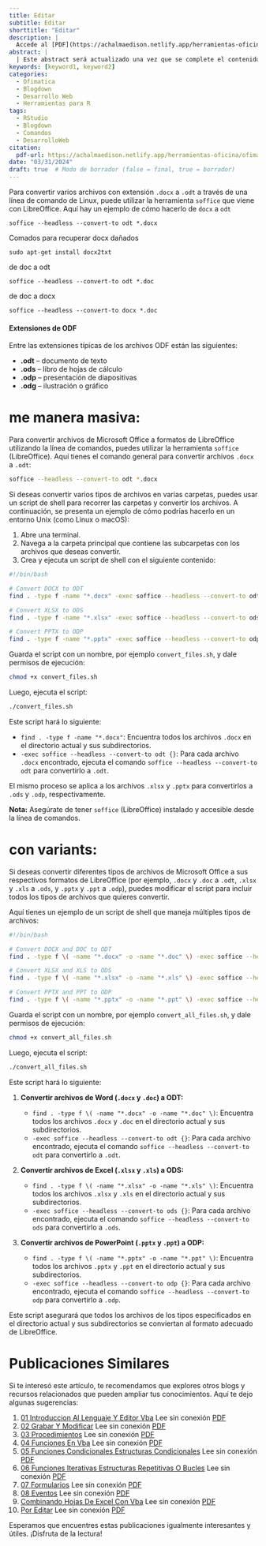 ```yaml
---
title: Editar
subtitle: Editar
shorttitle: "Editar"
description: |
  Accede al [PDF](https://achalmaedison.netlify.app/herramientas-oficina/ofimatica/2024-03-31-por-editar/index.pdf) completo aquí.
abstract: |
  | Este abstract será actualizado una vez que se complete el contenido final del artículo.
keywords: [keyword1, keyword2]
categories:
  - Ofimatica
  - Blogdown
  - Desarrollo Web
  - Herramientas para R
tags:
  - RStudio
  - Blogdown
  - Comandos
  - DesarrolloWeb
citation:
  pdf-url: https://achalmaedison.netlify.app/herramientas-oficina/ofimatica/2024-03-31-por-editar/index.pdf
date: "03/31/2024"
draft: true  # Modo de borrador (false = final, true = borrador)
---
```









Para convertir varios archivos con extensión `.docx` a `.odt` a través de una línea de comando de Linux, puede utilizar la herramienta `soffice` que viene con LibreOffice. Aquí hay un ejemplo de cómo hacerlo de `docx` a `odt`

`soffice --headless --convert-to odt *.docx `

Comados para recuperar docx dañados

`sudo apt-get install docx2txt`

de doc a odt

`soffice --headless --convert-to odt *.doc`

de doc a docx

`soffice --headless --convert-to docx *.doc`

#### Extensiones de ODF

Entre las extensiones típicas de los archivos ODF están las siguientes:

- **.odt** – documento de texto
- **.ods** – libro de hojas de cálculo
- **.odp** – presentación de diapositivas
- **.odg** – ilustración o gráfico





# me manera masiva:

Para convertir archivos de Microsoft Office a formatos de LibreOffice utilizando la línea de comandos, puedes utilizar la herramienta `soffice` (LibreOffice). Aquí tienes el comando general para convertir archivos `.docx` a `.odt`:

```bash
soffice --headless --convert-to odt *.docx
```

Si deseas convertir varios tipos de archivos en varias carpetas, puedes usar un script de shell para recorrer las carpetas y convertir los archivos. A continuación, se presenta un ejemplo de cómo podrías hacerlo en un entorno Unix (como Linux o macOS):

1. Abre una terminal.
2. Navega a la carpeta principal que contiene las subcarpetas con los archivos que deseas convertir.
3. Crea y ejecuta un script de shell con el siguiente contenido:

```bash
#!/bin/bash

# Convert DOCX to ODT
find . -type f -name "*.docx" -exec soffice --headless --convert-to odt {} \;

# Convert XLSX to ODS
find . -type f -name "*.xlsx" -exec soffice --headless --convert-to ods {} \;

# Convert PPTX to ODP
find . -type f -name "*.pptx" -exec soffice --headless --convert-to odp {} \;
```

Guarda el script con un nombre, por ejemplo `convert_files.sh`, y dale permisos de ejecución:

```bash
chmod +x convert_files.sh
```

Luego, ejecuta el script:

```bash
./convert_files.sh
```

Este script hará lo siguiente:
- `find . -type f -name "*.docx"`: Encuentra todos los archivos `.docx` en el directorio actual y sus subdirectorios.
- `-exec soffice --headless --convert-to odt {}`: Para cada archivo `.docx` encontrado, ejecuta el comando `soffice --headless --convert-to odt` para convertirlo a `.odt`.

El mismo proceso se aplica a los archivos `.xlsx` y `.pptx` para convertirlos a `.ods` y `.odp`, respectivamente.

**Nota:** Asegúrate de tener `soffice` (LibreOffice) instalado y accesible desde la línea de comandos.





# con variants:



Si deseas convertir diferentes tipos de archivos de Microsoft Office a sus respectivos formatos de LibreOffice (por ejemplo, `.docx` y `.doc` a `.odt`, `.xlsx` y `.xls` a `.ods`, y `.pptx` y `.ppt` a `.odp`), puedes modificar el script para incluir todos los tipos de archivos que quieres convertir.

Aquí tienes un ejemplo de un script de shell que maneja múltiples tipos de archivos:

```bash
#!/bin/bash

# Convert DOCX and DOC to ODT
find . -type f \( -name "*.docx" -o -name "*.doc" \) -exec soffice --headless --convert-to odt {} \;

# Convert XLSX and XLS to ODS
find . -type f \( -name "*.xlsx" -o -name "*.xls" \) -exec soffice --headless --convert-to ods {} \;

# Convert PPTX and PPT to ODP
find . -type f \( -name "*.pptx" -o -name "*.ppt" \) -exec soffice --headless --convert-to odp {} \;
```

Guarda el script con un nombre, por ejemplo `convert_all_files.sh`, y dale permisos de ejecución:

```bash
chmod +x convert_all_files.sh
```

Luego, ejecuta el script:

```bash
./convert_all_files.sh
```

Este script hará lo siguiente:

1. **Convertir archivos de Word (`.docx` y `.doc`) a ODT:**
   - `find . -type f \( -name "*.docx" -o -name "*.doc" \)`: Encuentra todos los archivos `.docx` y `.doc` en el directorio actual y sus subdirectorios.
   - `-exec soffice --headless --convert-to odt {}`: Para cada archivo encontrado, ejecuta el comando `soffice --headless --convert-to odt` para convertirlo a `.odt`.

2. **Convertir archivos de Excel (`.xlsx` y `.xls`) a ODS:**
   - `find . -type f \( -name "*.xlsx" -o -name "*.xls" \)`: Encuentra todos los archivos `.xlsx` y `.xls` en el directorio actual y sus subdirectorios.
   - `-exec soffice --headless --convert-to ods {}`: Para cada archivo encontrado, ejecuta el comando `soffice --headless --convert-to ods` para convertirlo a `.ods`.

3. **Convertir archivos de PowerPoint (`.pptx` y `.ppt`) a ODP:**
   - `find . -type f \( -name "*.pptx" -o -name "*.ppt" \)`: Encuentra todos los archivos `.pptx` y `.ppt` en el directorio actual y sus subdirectorios.
   - `-exec soffice --headless --convert-to odp {}`: Para cada archivo encontrado, ejecuta el comando `soffice --headless --convert-to odp` para convertirlo a `.odp`.

Este script asegurará que todos los archivos de los tipos especificados en el directorio actual y sus subdirectorios se conviertan al formato adecuado de LibreOffice.



# Publicaciones Similares

Si te interesó este artículo, te recomendamos que explores otros blogs y recursos relacionados que pueden ampliar tus conocimientos. Aquí te dejo algunas sugerencias:


1. [01 Introduccion Al Lenguaje Y Editor Vba](https://achalmaedison.netlify.app/herramientas-oficina/ofimatica/2022-12-05-01-introduccion-al-lenguaje-y-editor-vba) Lee sin conexión [PDF](https://achalmaedison.netlify.app/herramientas-oficina/ofimatica/2022-12-05-01-introduccion-al-lenguaje-y-editor-vba/index.pdf)
2. [02 Grabar Y Modificar](https://achalmaedison.netlify.app/herramientas-oficina/ofimatica/2022-12-12-02-grabar-y-modificar) Lee sin conexión [PDF](https://achalmaedison.netlify.app/herramientas-oficina/ofimatica/2022-12-12-02-grabar-y-modificar/index.pdf)
3. [03 Procedimientos](https://achalmaedison.netlify.app/herramientas-oficina/ofimatica/2022-12-19-03-procedimientos) Lee sin conexión [PDF](https://achalmaedison.netlify.app/herramientas-oficina/ofimatica/2022-12-19-03-procedimientos/index.pdf)
4. [04 Funciones En Vba](https://achalmaedison.netlify.app/herramientas-oficina/ofimatica/2022-12-26-04-funciones-en-vba) Lee sin conexión [PDF](https://achalmaedison.netlify.app/herramientas-oficina/ofimatica/2022-12-26-04-funciones-en-vba/index.pdf)
5. [05 Funciones Condicionales Estructuras Condicionales](https://achalmaedison.netlify.app/herramientas-oficina/ofimatica/2023-01-02-05-funciones-condicionales-estructuras-condicionales) Lee sin conexión [PDF](https://achalmaedison.netlify.app/herramientas-oficina/ofimatica/2023-01-02-05-funciones-condicionales-estructuras-condicionales/index.pdf)
6. [06 Funciones Iterativas Estructuras Repetitivas O Bucles](https://achalmaedison.netlify.app/herramientas-oficina/ofimatica/2023-01-09-06-funciones-iterativas-estructuras-repetitivas-o-bucles) Lee sin conexión [PDF](https://achalmaedison.netlify.app/herramientas-oficina/ofimatica/2023-01-09-06-funciones-iterativas-estructuras-repetitivas-o-bucles/index.pdf)
7. [07 Formularios](https://achalmaedison.netlify.app/herramientas-oficina/ofimatica/2023-01-16-07-formularios) Lee sin conexión [PDF](https://achalmaedison.netlify.app/herramientas-oficina/ofimatica/2023-01-16-07-formularios/index.pdf)
8. [08 Eventos](https://achalmaedison.netlify.app/herramientas-oficina/ofimatica/2023-01-23-08-eventos) Lee sin conexión [PDF](https://achalmaedison.netlify.app/herramientas-oficina/ofimatica/2023-01-23-08-eventos/index.pdf)
9. [Combinando Hojas De Excel Con Vba](https://achalmaedison.netlify.app/herramientas-oficina/ofimatica/2023-05-31-combinando-hojas-de-excel-con-vba) Lee sin conexión [PDF](https://achalmaedison.netlify.app/herramientas-oficina/ofimatica/2023-05-31-combinando-hojas-de-excel-con-vba/index.pdf)
10. [Por Editar](https://achalmaedison.netlify.app/herramientas-oficina/ofimatica/2024-03-31-por-editar) Lee sin conexión [PDF](https://achalmaedison.netlify.app/herramientas-oficina/ofimatica/2024-03-31-por-editar/index.pdf)


Esperamos que encuentres estas publicaciones igualmente interesantes y útiles. ¡Disfruta de la lectura!

